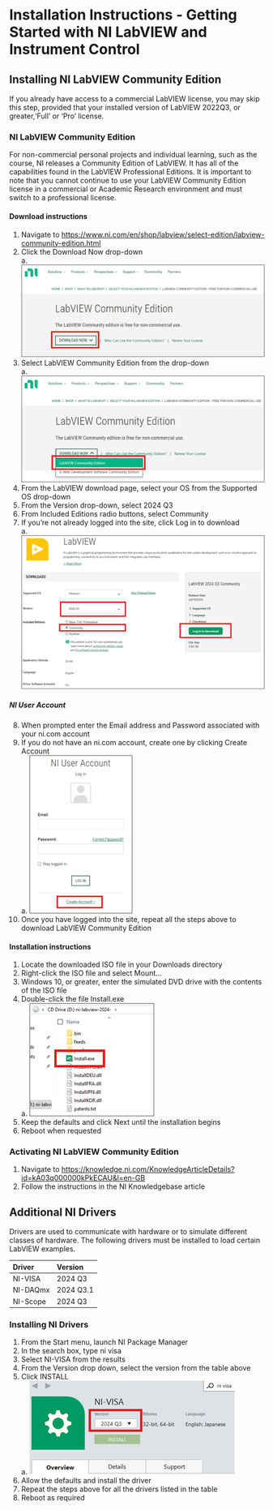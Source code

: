 # Installation Instructions - Getting Started with NI LabVIEW and Instrument Control

## Installing NI LabVIEW Community Edition

If you already have access to a commercial LabVIEW license, you may skip this step, provided that your installed version of LabVIEW 2022Q3, or greater,‘Full’ or ‘Pro’ license.

### NI LabVIEW Community Edition

For non-commercial personal projects and individual learning, such as the course, NI releases a Community Edition of LabVIEW.  It has all of the capabilities found in the LabVIEW Professional Editions.  It is important to note that you cannot continue to use your LabVIEW Community Edition license in a commercial or Academic Research environment and must switch to a professional license.

#### Download instructions

1. Navigate to <https://www.ni.com/en/shop/labview/select-edition/labview-community-edition.html>
2. Click the Download Now drop-down  
a. ![screenshot 1](/resources/screen01.png)
3. Select LabVIEW Community Edition from the drop-down  
a. ![screenshot 2](/resources/screen02.png)
4. From the LabVIEW download page, select your OS from the Supported OS drop-down
5. From the Version drop-down, select 2024 Q3
6. From Included Editions radio buttons, select Community
7. If you’re not already logged into the site, click Log in to download  
a. ![screenshot 3](/resources/screen03.png)

##### NI User Account

8. When prompted enter the Email address and Password associated with your ni.com account
9. If you do not have an ni.com account, create one by clicking Create Account  
a. ![screenshot 4](/resources/screen04.png)
10. Once you have logged into the site, repeat all the steps above to download LabVIEW Community Edition

#### Installation instructions

1. Locate the downloaded ISO file in your Downloads directory
2. Right-click the ISO file and select Mount…
3. Windows 10, or greater, enter the simulated DVD drive with the contents of the ISO file
4. Double-click the file Install.exe  
a. ![screenshot 5](/resources/screen05.png)
5. Keep the defaults and click Next until the installation begins
6. Reboot when requested

### Activating NI LabVIEW Community Edition

1. Navigate to <https://knowledge.ni.com/KnowledgeArticleDetails?id=kA03q000000kPkECAU&l=en-GB>
2. Follow the instructions in the NI Knowledgebase article

## Additional NI Drivers

Drivers are used to communicate with hardware or to simulate different classes of hardware.  The following drivers must be installed to load certain LabVIEW examples.

| Driver   | Version   |
| :------- | :-------- |
| NI-VISA  | 2024 Q3   |
| NI-DAQmx | 2024 Q3.1 |
| NI-Scope | 2024 Q3   |

### Installing NI Drivers

1. From the Start menu, launch NI Package Manager
2. In the search box, type ni visa
3. Select NI-VISA from the results
4. From the Version drop down, select the version from the table above
5. Click INSTALL  
a. ![screenshot 6](/resources/screen06.png)
6. Allow the defaults and install the driver
7. Repeat the steps above for all the drivers listed in the table
8. Reboot as required
